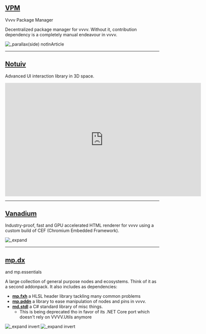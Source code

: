 <div class="mdCenter">

## [VPM](https://vvvvpm.github.io)
Vvvv Package Manager

</div>

Decentralized package manager for vvvv. Without it, contribution dependency is a completely manual endeavour in vvvv.

<div class="mdCenter">

</div>

![_parallax(side) notInArticle](vvvv_logo.svg)

----

<div class="mdCenter">

## [Notuiv](https://vvvv.org/contribution/notuiv)
Advanced UI interaction library in 3D space.

</div>

<iframe src="https://player.vimeo.com/video/268043752?color=ffffff&amp;title=0&amp;byline=0&amp;portrait=0" width="640" height="370" frameborder="0" webkitallowfullscreen="" mozallowfullscreen="" allowfullscreen=""></iframe>

----

<div class="mdCenter">

## [Vanadium](https://github.com/meso-unimpressed/Vanadium)
Industry-proof, fast and GPU accelerated HTML renderer for vvvv using a custom build of CEF (Chromium Embedded Framework).

</div>

![_expand](ware/vanadium.png)

----

<div class="mdCenter">

## [mp.dx](https://vvvv.org/contribution/mp.dx)
and mp.essentials

</div>

A large collection of general purpose nodes and ecosystems. Think of it as a second addonpack. It also includes as dependencies:

* **[mp.fxh](https://github.com/microdee/mp.fxh)** a HLSL header library tackling many common problems
* **[mp.pddn](https://github.com/microdee/mp.pddn)** a library to ease manipulation of nodes and pins in vvvv.
* **[md.stdl](https://github.com/microdee/md.stdl)** a C# standard library of misc things.
  * This is being deprecated tho in favor of its .NET Core port which doesn't rely on VVVV.Utils anymore

![_expand invert](ware/mp.dx.png)
![_expand invert](ware/mp.essentials.png)